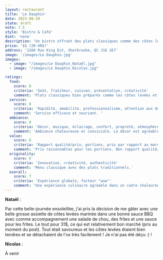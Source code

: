 ```yaml
---
layout: restaurant
title: 'Le Dauphin'
date: 2023-08-29
state: draft
note: 7.5
style: 'Bistro & Café'
diet: 'none'
description: 'Un bistro offrant des plats classiques comme des côtes levées et des frites dans une ambiance chaleureuse'
price: '$$ (20-40$)'
address: '1269 Rue King Est, Sherbrooke, QC J1G 1E7'
image: '/images/Le Dauphin.jpg'
images:
  - image: "/images/Le Dauphin_Nataël.jpg"
  - image: "/images/Le Dauphin_Nicolas.jpg"

ratings:
  food:
    score: 8
    criteria: 'Goût, fraîcheur, cuisson, présentation, créativité'
    comment: 'Plats classiques bien préparés comme les côtes levées et les frites. Les ingrédients sont frais et la présentation est soignée.'
  service:
    score: 8
    criteria: 'Rapidité, amabilité, professionnalisme, attention aux détails'
    comment: 'Service efficace et souriant. '
  ambiance:
    score: 8
    criteria: 'Décor, musique, éclairage, confort, propreté, atmosphère générale'
    comment: 'Ambiance chaleureuse et conviviale. Le décor est agréable et rafiné.'
  value:
    score: 8
    criteria: 'Rapport qualité/prix, portions, prix par rapport au marché'
    comment: 'Prix raisonnables pour les portions. Bon rapport qualité/prix pour un bistro simple.'
  originality:
    score: 6
    criteria: 'Innovation, créativité, authenticité'
    comment: 'Menu classique avec des plats traditionnels.'
  overall:
    score: 7
    criteria: 'Expérience globale, facteur "wow"'
    comment: 'Une expérience culinaire agréable dans un cadre chaleureux.'
---
```




<strong>Nataël</strong> :

Par cette belle-journée ensoleillée, j'ai pris la décision de me gâter avec une belle grosse assiette de côtes levées marinée dans une bonne sauce BBQ avec comme accompagnement une salade de chou, des frites et une sauce pour les frites. Le tout pour 31$, ce qui est relativement bon marché (prix au moment du post). Tout était savoureux et les côtes levées étaient bien tendres et se détachaient de l'os très facilement ! Je n'ai pas été déçu :) !

<strong>Nicolas</strong> :

À venir